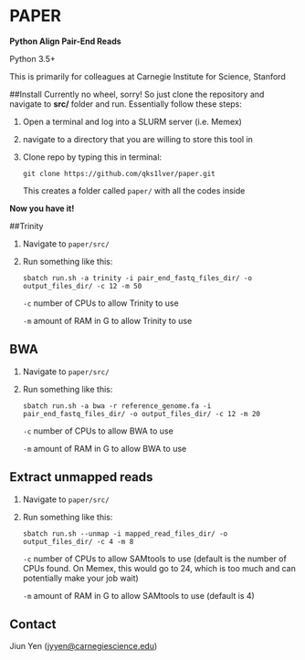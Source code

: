 # PAPER
**Python Align Pair-End Reads**

Python 3.5+

This is primarily for colleagues at Carnegie Institute for Science, Stanford

##Install
Currently no wheel, sorry! So just clone the repository and navigate to **src/** folder and run.
Essentially follow these steps:
1. Open a terminal and log into a SLURM server (i.e. Memex)
2. navigate to a directory that you are willing to store this tool in
3. Clone repo by typing this in terminal:

    ```git clone https://github.com/qks1lver/paper.git```
    
    This creates a folder called ```paper/``` with all the codes inside

**Now you have it!**

##Trinity
1. Navigate to ```paper/src/```
2. Run something like this:

    ```sbatch run.sh -a trinity -i pair_end_fastq_files_dir/ -o output_files_dir/ -c 12 -m 50```
    
    ```-c``` number of CPUs to allow Trinity to use
    
    ```-m``` amount of RAM in G to allow Trinity to use

## BWA
1. Navigate to ```paper/src/```
2. Run something like this:

    ```sbatch run.sh -a bwa -r reference_genome.fa -i pair_end_fastq_files_dir/ -o output_files_dir/ -c 12 -m 20```
    
    ```-c``` number of CPUs to allow BWA to use
    
    ```-m``` amount of RAM in G to allow BWA to use

## Extract unmapped reads
1. Navigate to ```paper/src/```
2. Run something like this:

    ```sbatch run.sh --unmap -i mapped_read_files_dir/ -o output_files_dir/ -c 4 -m 8```

    ```-c``` number of CPUs to allow SAMtools to use (default is the number of CPUs found.
    On Memex, this would go to 24, which is too much and can potentially make your job wait)
    
    ```-m``` amount of RAM in G to allow SAMtools to use (default is 4)

## Contact
Jiun Yen (jyyen@carnegiescience.edu)
